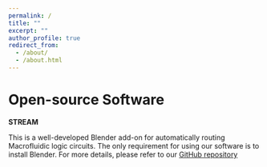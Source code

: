 ```yaml
---
permalink: /
title: ""
excerpt: ""
author_profile: true
redirect_from: 
  - /about/
  - /about.html
---
```



# Open-source Software

**STREAM**

This is a well-developed Blender add-on for automatically routing Macrofluidic logic circuits. The only requirement for using our software is to install Blender. For more details, please refer to our [GitHub repository](https://github.com/roboticmaterialsgroup/FluidLogic)


